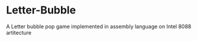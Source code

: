 # Letter-Bubble
A Letter bubble pop game implemented in assembly language on Intel 8088 artitecture
